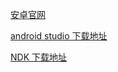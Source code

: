 [安卓官网](https://developer.android.google.cn/)

[android studio 下载地址](http://www.android-studio.org/)

[NDK 下载地址](https://developer.android.google.cn/ndk/downloads/)